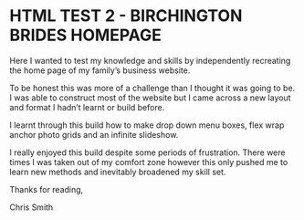 # HTML TEST 2 - BIRCHINGTON BRIDES HOMEPAGE

Here I wanted to test my knowledge and skills by independently recreating the home page of my family’s business website.

To be honest this was more of a challenge than I thought it was going to be.  I was able to construct most of the website but I came across a new layout and format I hadn’t learnt or build before.

I learnt through this build how to make drop down menu boxes, flex wrap anchor photo grids and an infinite slideshow.

I really enjoyed this build despite some periods of frustration.  There were times I was taken out of my comfort zone however this only pushed me to learn new methods and inevitably broadened my skill set.

Thanks for reading,

Chris Smith
